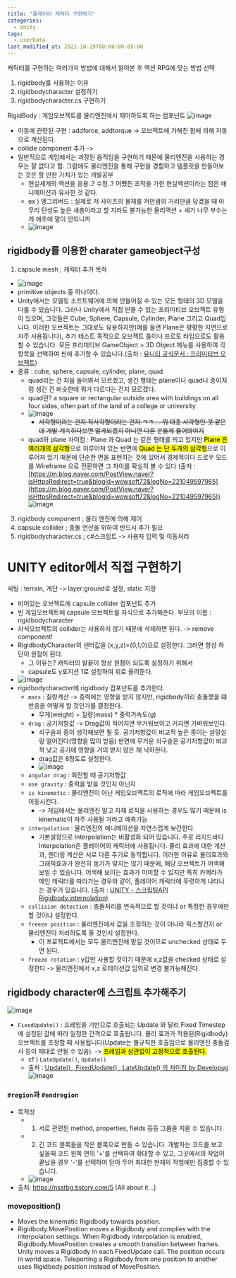 ```yaml
---
title: "플레이어 캐릭터 구현하기"
categories:
  - Unity
tags:
  - userData
last_modified_at: 2021-10-29T08:06:00-05:00
---
```

캐릭터를 구현하는 여러가지 방법에 대해서 알아본 후 액션 RPG에 맞는 방법 선택
1. rigidbody를 사용하는 이유
2. rigidbodycharacter 설정하기
3. rigidbodycharacter.cs 구현하기

RigidBody : 게임오브젝트를 물리엔진에서 제어하도록 하는 컴포넌트
![image](https://user-images.githubusercontent.com/69496570/139321324-fa910998-31e9-4bac-9f84-203fddcc5395.png)
- 이동에 관련된 구현 : addforce, addtorque -> 오브젝트에 가해진 힘에 의해 자동으로 계산된다.
- collide component 추가 -> 
- 일반적으로 게임에서는 과장된 움직임을 구현하기 때문에 물리엔진을 사용하는 경우는 잘 없다고 함. 그럼에도 물리엔진을 통해 구현을 경험하고 템플릿을 만들어보는 것은 할 만한 가치가 있는 개발공부
  - 현실세계의 액션을 응용..? 수정..? 어쨌든 조작을 가한 현실액션이라는 점은 애니메이션과 유사한 것 같다.
  - ex ) 앵그리버드 : 실제로 저 사이즈의 물체를 저만큼의 거리만큼 당겼을 때 아무리 탄성도 높은 새총이라고 할 지라도 불가능한 물리액션 + 새가 나무 부수는 게 애초에 말이 안되니까
  - ![image](https://user-images.githubusercontent.com/69496570/139322115-1940cc9a-224a-4702-ab9e-93fa36978c28.png)

## rigidbody를 이용한 charater gameobject구성
1. capsule mesh ; 캐릭터 추가 목적
  - ![image](https://user-images.githubusercontent.com/69496570/139322976-8df2d97f-514e-44be-9231-6d21d0c7a0b0.png)
  - primitive objects 중 하나이다. 
  - Unity에서는 모델링 소프트웨어에 의해 만들어질 수 있는 모든 형태의 3D 모델을 다룰 수 있습니다. 그러나 Unity에서 직접 만들 수 있는 프리미티브 오브젝트 유형이 있으며, 그것들은 Cube, Sphere, Capsule, Cylinder, Plane 그리고 Quad입니다. 이러한 오브젝트는 그대로도 유용하지만(예를 들면 Plane은 평평한 지면으로 자주 사용됩니다), 추가 테스트 목적으로 오브젝트 틀이나 프로토 타입으로도 활용할 수 있습니다. 모든 프리미티브 GameObject > 3D Object 메뉴를 사용하여 각 항목을 선택하여 씬에 추가할 수 있습니다.(출처 : [유니티 공식문서 : 프리미티브 오브젝트](https://docs.unity3d.com/kr/530/Manual/PrimitiveObjects.html))
  - 종류 : cube, sphere, capsule, cylinder, plane, quad
    - quad라는 건 처음 들어봐서 모르겠고, 생긴 형태는 plane이나 quad나 종이처럼 생긴 건 비슷한데 뭐가 다르다는 건지 모르겠다.
    - quad란? a square or rectangular outside area with buildings on all four sides, often part of the land of a college or university
    - ![image](https://user-images.githubusercontent.com/69496570/139323549-85b7d4c3-8f4b-4f36-8670-d67b8bdf7b75.png)
      - ~~사각형이라는 건지 직사각형이라는 건지 ㅋㅋ.... 뭐 대충 사각형인 것 같은데 개발 계속하다보면 알게되겠지 아니면 다른 분들께 물어봐야지~~
    - quad와 plane 차이점 : Plane 과 Quad 는 같은 형태를 띄고 있지만
<mark>Plane 은 여러개의 삼각형</mark>으로 이루어져 있는 반면에 <mark>Quad 는 단 두개의 삼각형</mark>으로 이루어져 있기 때문에 단순한 면을 표현하는 것에 있어서 경제적이다
드로우 모드를 Wireframe 으로 전환하면 그 차이를 확실히 볼 수 있다
  (출처 : [https://m.blog.naver.com/PostView.naver?isHttpsRedirect=true&blogId=wowsoft72&logNo=221049597965](https://m.blog.naver.com/PostView.naver?isHttpsRedirect=true&blogId=wowsoft72&logNo=221049597965))
  ![image](https://user-images.githubusercontent.com/69496570/139325053-e053596f-0791-4f9c-8529-5bd1840d4741.png)
3. rigidbody component ; 물리 엔진에 의해 제어
4. capsule collider ; 충돌 연산을 위하여 반드시 추가 필요
5. rigidbodycharacter.cs ; c#스크립트 -> 사용자 입력 및 이동처리

# UNITY editor에서 직접 구현하기
세팅 : terrain, 계단 -> layer:ground로 설정, static 지정 
- 비어있는 오브젝트에 capsule collider 컴포넌트 추가 
- 빈 게임오브젝트에 capsule 오브젝트를 자식으로 추가해준다. 부모의 이름 : rigidbodycharacter
- 자식오브젝트의 collider는 사용하지 않기 때문에 삭제하면 된다. -> remove component!
- RigidbodyCharacter의 센터값을 (x,y,z)=(0,1,0)으로 설정한다. 그러면 항상 하단이 원점이 된다.
  - 그 이유는? 캐릭터의 발끝이 항상 원점이 되도록 설정하기 위해서
  - capsule도 y포지션 1로 설정하여 위로 올려둔다.
- ![image](https://user-images.githubusercontent.com/69496570/139568445-c78dbecd-36cd-406f-b105-6aa352b73778.png)
- rigidbodycharacter에 rigidbody 컴포넌트를 추가한다.
  - `mass` : 질량계산 -> 중력에는 영향을 받지 않지만, rigidbody끼리 충돌했을 떄 반응을 어떻게 할 것인가를 결정한다.
    - 무게(weight) = 질량(mass) * 중력가속도(g)
  - `drag` : 공기저항값 -> Drag값이 적어지면 무거워보이고 커지면 가벼워보인다. 
    - 쇠구슬과 종이 생각해보면 될 듯. 공기저항값이 비교적 높은 종이는 살랑살랑 떨어진다(영향을 많이 받음) 반면에 무거운 쇠구슬은 공기저항값이 비교적 낮고 공기에 영향을 거의 받지 않은 채 낙하한다.
    - drag값은 8정도로 설정한다.
    - ![image](https://user-images.githubusercontent.com/69496570/139570419-60686595-9ac9-40e7-ab84-9d8d126ffdbb.png)
  - `angular drag` : 회전할 때 공기저항값
  - `use gravity` : 중력을 받을 것인지 아닌지
  - `is kinematic` : 물리엔진이 아닌 게임오브젝트의 로직에 따라 게임오브젝트를 이동시킨다. 
    - -> 게임에서는 물리엔진 말고 자체 로직을 사용하는 경우도 많기 때문에 is kinematic이 자주 사용될 거라고 예측가능
  - `interpolation` : 물리엔진의 애니메이션을 자연스럽게 보간한다.
    - 기본설정으로 Interpolation는 비활성화 되어 있습니다. 주로 리지드바디 Interpolation은 플레이어의 캐릭터에 사용됩니다. 물리 효과에 대한 계산과, 렌더링 계산은 서로 다른 주기로 동작합니다. 이러한 이유로 물리효과와 그래픽효과가 완전히 동기가 맞지는 않기 때문에, 해당 오브젝트가 어색해 보일 수 있습니다. 어색해 보이는 효과가 미미할 수 있지만 특히 카메라가 메인 캐릭터를 따라가는 경우와 같이, 플레이어 캐릭터에 뚜렷하게 나타나는 경우가 있습니다. (출처 : [UNITY - 스크립팅API Rigidbody.interpolation](https://docs.unity3d.com/kr/530/ScriptReference/Rigidbody-interpolation.html))
  - `collision detection` : 충돌처리를 연속적으로 할 것이냐 or 특정한 경우에만 할 것이냐 설정한다.
  - `freeze position` : 물리엔진에서 값을 조정하는 것이 아니라 픽스할건지  or 물리엔진이 처리하도록 둘 것인지 설정한다.
     - 이 프로젝트에서는 모두 물리엔진에 맡길 것이므로 unchecked 상태로 두면 된다.
  - `freeze rotation` : y값만 사용할 것이기 때문에 x,z값을 checked 상태로 설정한다 -> 물리엔진에서 x,z 로테이션값 임의로 변경 불가능해진다.

## rigidbody character에 스크립트 추가해주기
  ![image](https://user-images.githubusercontent.com/69496570/139570842-efca0ffa-6672-4627-9376-d2fceb653372.png)
- `FixedUpdate()` : 프레임을 기반으로 호출되는 Update 와 달리 Fixed Timestep에 설정된 값에 따라 일정한 간격으로 호출됩니다. 물리 효과가 적용된(Rigidbody) 오브젝트를 조정할 때 사용됩니다(Update는 불규칙한 호출임으로 물리엔진 충돌검사 등이 제대로 안될 수 있음). -> <mark>프레임과 상관없이 고정적으로 호출된다.</mark>
  - cf ) `LateUpdate()`, `Update()`
  - 출처 : [Update() , FixedUpdate() , LateUpdate() 의 차이점 by Developug](http://developug.blogspot.com/2014/09/update-fixedupdate-lateupdate.html)
![image](https://user-images.githubusercontent.com/69496570/139571271-e10c9f3d-566a-4bf3-a175-adfdbd5b61c3.png)
### `#region`과 `#endregion`
  - 목적성 
     - 1) 서로 관련된 method, properties, fields 등등 그룹을 지을 수 있습니다. 
     - 2) 긴 코드 블록들을 작은 블록으로 만들 수 있습니다. 개발자는 코드를 보고 싶을때 코드 왼쪽 편의 '+'를 선택하여 확대할 수 있고, 그곳에서의 작업이 끝났을 경우 '-'를 선택하여 닫아 두어 최대한 현재의 작업에만 집중할 수 있습니다. 
    - ![image](https://user-images.githubusercontent.com/69496570/139571428-6e8d5a40-75fb-4863-aeab-1e1184424788.png)
  - 출처: https://nsstbg.tistory.com/5 [All about it...]

### moveposition()
- Moves the kinematic Rigidbody towards position.
- Rigidbody.MovePosition moves a Rigidbody and complies with the interpolation settings. When Rigidbody interpolation is enabled, Rigidbody.MovePosition creates a smooth transition between frames. Unity moves a Rigidbody in each FixedUpdate call. The position occurs in world space. Teleporting a Rigidbody from one position to another uses Rigidbody.position instead of MovePosition.
